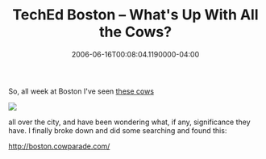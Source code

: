 ﻿---
title: TechEd Boston – What's Up With All the Cows?
date: "2006-06-16T00:08:04.1190000-04:00"
description: So, all week at Boston I've seen these cows
featuredImage: /img/default-post-image.jpg
---

So, all week at Boston I've seen [these cows](http://flickr.com/photos/41202726@N00/168061611)

![](/img/cows.jpg)

all over the city, and have been wondering what, if any, significance they have. I finally broke down and did some searching and found this:

<http://boston.cowparade.com/>

